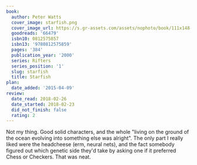```yaml
---
book:
  author: Peter Watts
  cover_image: starfish.png
  cover_image_url: https://s.gr-assets.com/assets/nophoto/book/111x148-bcc042a9c91a29c1d680899eff700a03.png
  goodreads: '66479'
  isbn10: 0812575857
  isbn13: '9780812575859'
  pages: '384'
  publication_year: '2000'
  series: Rifters
  series_position: '1'
  slug: starfish
  title: Starfish
plan:
  date_added: '2015-04-09'
review:
  date_read: 2018-02-26
  date_started: 2018-02-23
  did_not_finish: false
  rating: 2
---
```


Not my thing. Good solid characters, and the whole "living on the ground of the ocean evolving into something else was alright". The only part I really liked were the headcheese (erm, neural nets), and the fact somebody figured out which genetic side they'd take by asking one if it preferred Chess or Checkers. That was neat.
